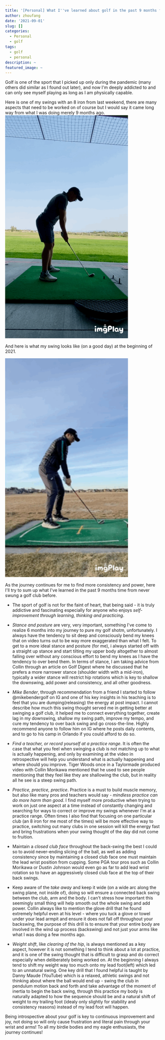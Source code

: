 ```yaml
---
title: '[Personal] What I''ve learned about golf in the past 9 months from zero experience.'
author: zhoufang
date: '2021-09-01'
slug: []
categories:
  - Personal
  - golf
tags:
  - golf
  - personal
description: ~
featured_image: ~
---
```


Golf is one of the sport that I picked up only during the pandemic (many others did similar as I found out later), and now I'm deeply addicted to and can only see myself playing as long as I am physically capable.

Here is one of my swings with an 8 iron from last weekend, there are many aspects that need to be worked on of course but I would say it came long way from what I was doing merely 9 months ago.
<img src="images/IMB_rh6ert.gif" alt="" width="400px"/>


And here is what my swing looks like (on a good day) at the beginning of 2021.

<img src="images/IMB_isXZvM.gif" alt="" width="400px"/>

As the journey continues for me to find more consistency and power, here I'll try to sum up what I've learned in the past 9 months time from never swung a golf club before.

- The sport of golf is not for the faint of heart, that being said - it is truly addictive and fascinating especially for anyone who enjoys *self-improvement through learning, thinking and practicing*.

- *Stance and posture* are very, very important, something I've come to realize 6 months into my journey to pure my golf shotm, unfortunately. I always have the tendency to sit deep and consciously bend my knees that on video turns out to be way more exaggerated than what I felt. To get to a more ideal stance and posture (for me), i always started off with a straight up stance and start tilting my upper body altogether to almost falling over without any conscious effort to bend my knees as I have the tendency to over bend them. In terms of stance, I am taking advice from Collin through an article on Golf Digest where he discussed that he prefers a more narrower stance (shoulder width with a mid-iron), typically a wider stance will restrict hip rotations which is key to shallow the downswing, add power and consistency, and all other goodness.

- *Mike Bender*, through recommendation from a friend I started to follow @mikebendergolf on IG and one of his key insights in his teaching is to feel that you are dumping(releasing) the energy at post impact. I cannot describe how much this swing thought served me in getting better at swinging a golf club, it helped me to connect everything together, create lag in my downswing, shallow my swing path, improve my tempo, and cure my tendency to over back swing and go cross-the-line. Highly recommend anyone to follow him on IG where he posts daily contents, and to go to his camp in Orlando if you could afford to do so.

- *Find a teacher, or record yourself at a practice range*. It is often the case that what you feel when swinging a club is not matching up to what is actually happening, and only by examining at the video in retrospective will help you understand what is actually happening and where should you improve. Tiger Woods once in a Taylormade produced video with Collin Morikawa mentioned that he used to see people mentioning that they feel like they are shallowing the club, but in reality all he see is a steep swing path.

- *Practice, practice, practice*. Practice is a must to build muscle memory, but also like many pros and teachers would say - *mindless practice can do more harm than good*. I find myself more productive when trying to work on just one aspect at a time instead of constantly changing and searching for ways to correct or improve my swings whenever I'm at a practice range. Often times I also find that focusing on one particular club (an 8 iron for me most of the times) will be more effective way to practice, switching out many clubs in one session will kill the energy fast and bring frustrations when your swing thought of the day did not come to fruition.

- Maintain a *closed club face* throughout the back-swing the best I could so to avoid never-ending slicing of the ball, as well as adding consistency since by maintaining a closed club face one must maintain the lead wrist position from cupping. Some PGA tour pros such as Collin Morikawa or Dustin Johnson would even go as far to add lead wrist rotation so to have an aggressively closed club face at the top of their back swings.

- Keep aware of the *take away* and keep it wide (on a wide arc along the swing plane, not inside of), doing so will ensure a connected back swing between the club, arm and the body. I can't stress how important this seemingly small thing will help smooth out the whole swing and add power. Collin always like to mention the glove drill that he found extremely helpful even at his level - where you tuck a glove or towel under your lead armpit and ensure it does not fall off throughout your backswing, the purpose of this drill is to ensure that your entire body are involved in the wind up process (backswing) and not just your arms like what I was doing a few months ago.

- *Weight shift*, like *clearing of the hip*, is always mentioned as a key aspect, however it is not something I tend to think about a lot at practice, and it is one of the swing thought that is difficult to grasp and do correct especially when deliberately being worked on. At the beginning I always tend to shift my weight way too much onto my lead foot(left) which led to an unnatural swing. One key drill that I found helpful is taught by Danny Maude (YouTube) which is a relaxed, athletic swings and not thinking about where the ball would end up - swing the club in pendulum motion back and forth and take advantage of the moment of inertia to begin the back swing, through this practice my body is naturally adapted to how the sequence should be and a natural shift of weight to my trailing foot (idealy only slightly for stability and consistency reasons) instead of my lead foot will happen.

Being introspective about your golf is key to continuous improvement and joy, not doing so will only cause frustration and literal pain through your wrist and arms! To all my birdie bodies and my eagle enthusiasts, the journey continues!